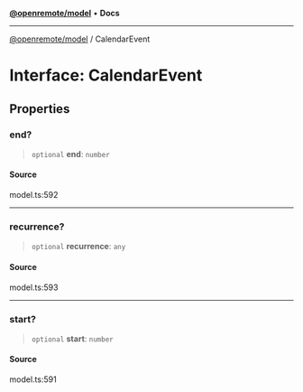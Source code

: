 [**@openremote/model**](../README.md) • **Docs**

***

[@openremote/model](../globals.md) / CalendarEvent

# Interface: CalendarEvent

## Properties

### end?

> `optional` **end**: `number`

#### Source

model.ts:592

***

### recurrence?

> `optional` **recurrence**: `any`

#### Source

model.ts:593

***

### start?

> `optional` **start**: `number`

#### Source

model.ts:591

